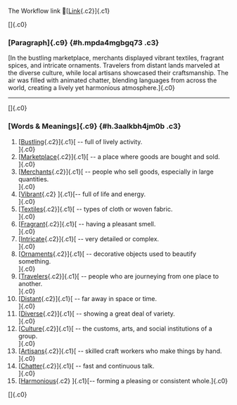 The Workflow link
👏[[Link](https://www.google.com/url?q=http://www.google.com&sa=D&source=editors&ust=1760262274110187&usg=AOvVaw35iERnhJ7rn1OQOmD5DRJc){.c2}]{.c1}

[]{.c0}

### [Paragraph]{.c9} {#h.mpda4mgbgq73 .c3}

[In the bustling marketplace, merchants displayed vibrant textiles,
fragrant spices, and intricate ornaments. Travelers from distant lands
marveled at the diverse culture, while local artisans showcased their
craftsmanship. The air was filled with animated chatter, blending
languages from across the world, creating a lively yet harmonious
atmosphere.]{.c0}

------------------------------------------------------------------------

[]{.c0}

### [Words & Meanings]{.c9} {#h.3aalkbh4jm0b .c3}

1.  [[Bustling](https://www.google.com/url?q=http://www.google.com&sa=D&source=editors&ust=1760262274111225&usg=AOvVaw3wwhrWF9fQ9nc7rycMxgsL){.c2}]{.c1}[ --
    full of lively activity.\
    ]{.c0}
2.  [[Marketplace](https://www.google.com/url?q=http://www.google.com&sa=D&source=editors&ust=1760262274111416&usg=AOvVaw3nTI0pAXf54BcKyyaGgtpJ){.c2}]{.c1}[ --
    a place where goods are bought and sold.\
    ]{.c0}
3.  [[Merchants](https://www.google.com/url?q=http://www.google.com&sa=D&source=editors&ust=1760262274111621&usg=AOvVaw3VIopOhvBLaj4Dj3hLZ-56){.c2}]{.c1}[ --
    people who sell goods, especially in large quantities.\
    ]{.c0}
4.  [[Vibrant](https://www.google.com/url?q=http://www.google.com&sa=D&source=editors&ust=1760262274111821&usg=AOvVaw34L3eSTJ8nMQIJF_Xo40g9){.c2}
    ]{.c1}[-- full of life and energy.\
    ]{.c0}
5.  [[Textiles](https://www.google.com/url?q=http://www.google.com&sa=D&source=editors&ust=1760262274111977&usg=AOvVaw1NlZDRPoZFXQqmwplIL7Dg){.c2}]{.c1}[ --
    types of cloth or woven fabric.\
    ]{.c0}
6.  [[Fragrant](https://www.google.com/url?q=http://www.google.com&sa=D&source=editors&ust=1760262274112141&usg=AOvVaw0-wthJUu028ZSZ0Somq41K){.c2}]{.c1}[ --
    having a pleasant smell.\
    ]{.c0}
7.  [[Intricate](https://www.google.com/url?q=http://www.google.com&sa=D&source=editors&ust=1760262274112300&usg=AOvVaw1QS3X6JIg9Ssr7nDOkuKUX){.c2}]{.c1}[ --
    very detailed or complex.\
    ]{.c0}
8.  [[Ornaments](https://www.google.com/url?q=http://www.google.com&sa=D&source=editors&ust=1760262274112508&usg=AOvVaw2bGor2XNcRUlYZnLkfZz8M){.c2}]{.c1}[ --
    decorative objects used to beautify something.\
    ]{.c0}
9.  [[Travelers](https://www.google.com/url?q=http://www.google.com&sa=D&source=editors&ust=1760262274112697&usg=AOvVaw0JkY4Fn3sACUzeC4MHZVeB){.c2}]{.c1}[ --
    people who are journeying from one place to another.\
    ]{.c0}
10. [[Distant](https://www.google.com/url?q=http://www.google.com&sa=D&source=editors&ust=1760262274112951&usg=AOvVaw3KHbDSb-KC3CJpdZkecEkZ){.c2}]{.c1}[ --
    far away in space or time.\
    ]{.c0}
11. [[Diverse](https://www.google.com/url?q=http://www.google.com&sa=D&source=editors&ust=1760262274113171&usg=AOvVaw0_qLMrt5DpvhsqFkKLx-vE){.c2}]{.c1}[ --
    showing a great deal of variety.\
    ]{.c0}
12. [[Culture](https://www.google.com/url?q=http://www.google.com&sa=D&source=editors&ust=1760262274113380&usg=AOvVaw3OS-uVYyGhndrl21WAotU5){.c2}]{.c1}[ --
    the customs, arts, and social institutions of a group.\
    ]{.c0}
13. [[Artisans](https://www.google.com/url?q=http://www.google.com&sa=D&source=editors&ust=1760262274113586&usg=AOvVaw03DkSEhUctn-SC5ZlXInae){.c2}]{.c1}[ --
    skilled craft workers who make things by hand.\
    ]{.c0}
14. [[Chatter](https://www.google.com/url?q=http://www.google.com&sa=D&source=editors&ust=1760262274113766&usg=AOvVaw1oEo7fLg3YZ_MPVZSOxKyv){.c2}]{.c1}[ --
    fast and continuous talk.\
    ]{.c0}
15. [[Harmonious](https://www.google.com/url?q=http://www.google.com&sa=D&source=editors&ust=1760262274113924&usg=AOvVaw3rztvfOnmFLuHEQHhAN_PZ){.c2}
    ]{.c1}[-- forming a pleasing or consistent whole.]{.c0}

[]{.c0}
